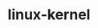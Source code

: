 ---
parent_project: linux
permalink: /engineering/projects/linux/linux-kernel/
project_link_name: linux-kernel
project_stats: 'true'
project_url: https://git.kernel.org/pub/scm/linux/kernel/git/torvalds/linux.git/commit
title: linux-kernel
---